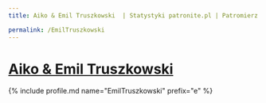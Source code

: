 ```yaml
---
title: Aiko & Emil Truszkowski  | Statystyki patronite.pl | Patromierz

permalink: /EmilTruszkowski
---
```


# [Aiko & Emil Truszkowski ](https://patronite.pl/EmilTruszkowski)

{% include profile.md name="EmilTruszkowski" prefix="e" %}
